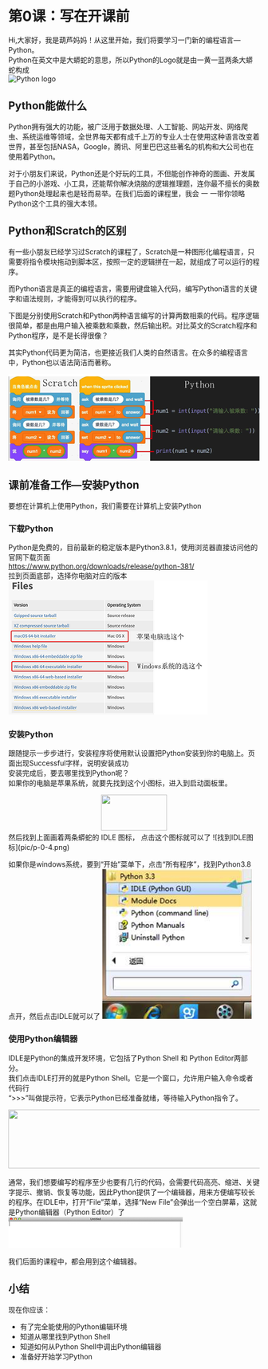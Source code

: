 # 第0课：写在开课前

Hi,大家好，我是葫芦妈妈！从这里开始，我们将要学习一门新的编程语言—Python。  
Python在英文中是大蟒蛇的意思，所以Python的Logo就是由一黄一蓝两条大蟒蛇构成  
![Python logo](https://www.python.org/static/community_logos/python-logo.png)

## Python能做什么
Python拥有强大的功能，被广泛用于数据处理、人工智能、网站开发、网络爬虫、系统运维等领域，全世界每天都有成千上万的专业人士在使用这种语言改变着世界，甚至包括NASA，Google，腾讯、阿里巴巴这些著名的机构和大公司也在使用着Python。

对于小朋友们来说，Python还是个好玩的工具，不但能创作神奇的图画、开发属于自己的小游戏、小工具，还能帮你解决烧脑的逻辑推理题，连你最不擅长的奥数题Python处理起来也是轻而易举。在我们后面的课程里，我会 一 一带你领略Python这个工具的强大本领。

## Python和Scratch的区别
有一些小朋友已经学习过Scratch的课程了，Scratch是一种图形化编程语言，只需要将指令模块拖动到脚本区，按照一定的逻辑拼在一起，就组成了可以运行的程序。

而Python语言是真正的编程语言，需要用键盘输入代码，编写Python语言的关键字和语法规则，才能得到可以执行的程序。

下图是分别使用Scratch和Python两种语言编写的计算两数相乘的代码。程序逻辑很简单，都是由用户输入被乘数和乘数，然后输出积。对比英文的Scratch程序和Python程序，是不是长得很像？

其实Python代码更为简洁，也更接近我们人类的自然语言。在众多的编程语言中，Python也以语法简洁而著称。 

![Python PK Scratch](../pic/p-0-1.png)



## 课前准备工作—安装Python
要想在计算机上使用Python，我们需要在计算机上安装Python   

### 下载Python
Python是免费的，目前最新的稳定版本是Python3.8.1，使用浏览器直接访问他的官网下载页面    
<https://www.python.org/downloads/release/python-381/>    
拉到页面底部，选择你电脑对应的版本    
![选择对应版本](../pic/p-0-2.png)   

### 安装Python
跟随提示一步步进行，安装程序将使用默认设置把Python安装到你的电脑上。页面出现Successful字样，说明安装成功     
安装完成后，要去哪里找到Python呢？   
如果你的电脑是苹果系统，就要先找到这个小图标，进入到启动面板里。    
<div align="center">
<img src="../pic/p-0-3.png" width="132" height="72" />
</div>  
然后找到上面画着两条蟒蛇的 IDLE 图标， 点击这个图标就可以了    
![找到IDLE图标](pic/p-0-4.png) 

如果你是windows系统，要到“开始”菜单下，点击“所有程序”，找到Python3.8 点开，然后点击IDLE就可以了
![windows下的路径](../pic/p-0-5.png) 

### 使用Python编辑器
IDLE是Python的集成开发环境，它包括了Python Shell 和 Python Editor两部分。   
我们点击IDLE打开的就是Python Shell。它是一个窗口，允许用户输入命令或者代码行   
“>>>”叫做提示符，它表示Python已经准备就绪，等待输入Python指令了。   
<div align="center">
<img src="../pic/p-0-6.png" width="574" height="118" />
</div> 

通常，我们想要编写的程序至少也要有几行的代码，会需要代码高亮、缩进、关键字提示、撤销、恢复等功能，因此Python提供了一个编辑器，用来方便编写较长的程序。在IDLE中，打开”File”菜单，选择“New File”会弹出一个空白屏幕，这就是Python编辑器（Python Editor）了   
![打开编辑器](../pic/p-0-7.png) 

我们后面的课程中，都会用到这个编辑器。   


## 小结

现在你应该：   
* 有了完全能使用的Python编辑环境    
* 知道从哪里找到Python Shell    
* 知道如何从Python Shell中调出Python编辑器   
* 准备好开始学习Python   
